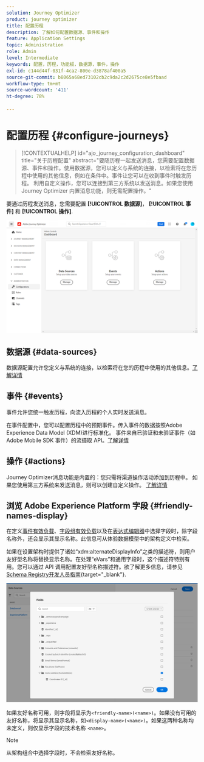 ```yaml
---
solution: Journey Optimizer
product: journey optimizer
title: 配置历程
description: 了解如何配置数据源、事件和操作
feature: Application Settings
topic: Administration
role: Admin
level: Intermediate
keywords: 配置，历程，功能板，数据源，事件，操作
exl-id: c144d44f-031f-4ca2-800e-d3878af400a5
source-git-commit: b8065a68ed73102cb2c9da2c2d2675ce8e5fbaad
workflow-type: tm+mt
source-wordcount: '411'
ht-degree: 78%

---
```


# 配置历程 {#configure-journeys}

>[!CONTEXTUALHELP]
>id="ajo_journey_configuration_dashboard"
>title="关于历程配置"
>abstract="要随历程一起发送消息，您需要配置数据源、事件和操作。使用数据源，您可以定义与系统的连接，以检索将在您历程中使用的其他信息，例如在条件中。事件让您可以在收到事件时触发历程。 利用自定义操作，您可以连接到第三方系统以发送消息。如果您使用 Journey Optimizer 内置消息功能，则无需配置操作。"

要通过历程发送消息，您需要配置 **[!UICONTROL 数据源]**， **[!UICONTROL 事件]** 和 **[!UICONTROL 操作]**.

![](assets/admin-menu.png)

## 数据源 {#data-sources}

数据源配置允许您定义与系统的连接，以检索将在您的历程中使用的其他信息。[了解详情](../../using/datasource/about-data-sources.md)

## 事件 {#events}

事件允许您统一触发历程，向流入历程的个人实时发送消息。

在事件配置中，您可以配置历程中的预期事件。传入事件的数据按照Adobe Experience Data Model (XDM)进行标准化。 事件来自已验证和未验证事件（如 Adobe Mobile SDK 事件）的流摄取 API。[了解详情](../../using/event/about-events.md)

## 操作 {#actions}

Journey Optimizer消息功能是内置的：您只需将渠道操作活动添加到历程中。 如果您使用第三方系统来发送消息，则可以创建自定义操作。 [了解详情](../../using/action/action.md)

## 浏览 Adobe Experience Platform 字段 {#friendly-names-display}

在定义[事件有效负载](../event/about-creating.md#define-the-payload-fields)、[字段组有效负载](../datasource/configure-data-sources.md#define-field-groups)以及在[表达式编辑器](../building-journeys/expression/expressionadvanced.md)中选择字段时，除字段名称外，还会显示其显示名称。此信息可从体验数据模型中的架构定义中检索。

如果在设置架构时提供了诸如“xdm:alternateDisplayInfo”之类的描述符，则用户友好型名称将替换显示名称。在处理“eVars”和通用字段时，这个描述符特别有用。您可以通过 API 调用配置友好型名称描述符。欲了解更多信息，请参见 [Schema Registry开发人员指南](https://experienceleague.adobe.com/docs/experience-platform/xdm/api/getting-started.html?lang=zh-Hans){target="_blank"}.

![](assets/xdm-from-descriptors.png)

如果友好名称可用，则字段将显示为`<friendly-name>(<name>)`。如果没有可用的友好名称，将显示其显示名称，如`<display-name>(<name>)`。如果这两种名称均未定义，则仅显示字段的技术名称 `<name>`。

>[!NOTE]
>
>从架构组合中选择字段时，不会检索友好名称。
